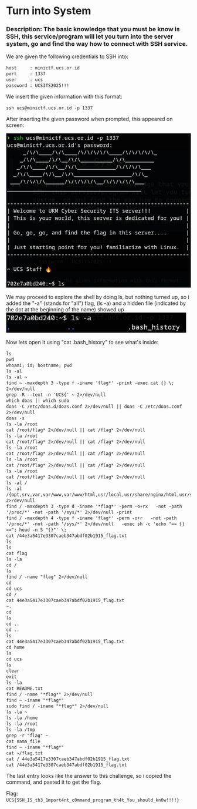 # Turn into System
### Description: The basic knowledge that you must be know is SSH, this service/program will let you turn into the server system, go and find the way how to connect with SSH service.

We are given the following credentials to SSH into:
```
host     : minictf.ucs.or.id
port     : 1337
user     : ucs
password : UCSITS2025!!!
```
We insert the given information with this format:
```
ssh ucs@minictf.ucs.or.id -p 1337  
```
After inserting the given password when prompted, this appeared on screen:

![alt text](image-1.png)

We may proceed to explore the shell by doing ls, but nothing turned up, so i added the "-a" (stands for "all") flag, (ls -a) and a hidden file (indicated by the dot at the beginning of the name) showed up 
![alt text](image-2.png)

Now lets open it using "cat .bash_history" to see what's inside:
```
ls
pwd
whoami; id; hostname; pwd
ls -al
ls -al ~
find ~ -maxdepth 3 -type f -iname 'flag*' -print -exec cat {} \; 2>/dev/null
grep -R --text -n 'UCS{' ~ 2>/dev/null
which doas || which sudo
doas -C /etc/doas.d/doas.conf 2>/dev/null || doas -C /etc/doas.conf 2>/dev/null
doas -s
ls -la /root
cat /root/flag* 2>/dev/null || cat /flag* 2>/dev/null
ls -la /root
cat /root/flag* 2>/dev/null || cat /flag* 2>/dev/null
ls -la /root
cat /root/flag* 2>/dev/null || cat /flag* 2>/dev/null
ls -la /root
cat /root/flag* 2>/dev/null || cat /flag* 2>/dev/null
ls -la /root
cat /root/flag* 2>/dev/null || cat /flag* 2>/dev/null
ls -al /
ls -al /{opt,srv,var,var/www,var/www/html,usr/local,usr/share/nginx/html,usr/share/webapps,app,apps,data,mnt,media,tmp} 2>/dev/null
find / -maxdepth 3 -type d -iname '*flag*' -perm -o+rx   -not -path '/proc/*' -not -path '/sys/*' 2>/dev/null -print
find / -maxdepth 4 -type f -iname 'flag*' -perm -o+r   -not -path '/proc/*' -not -path '/sys/*' 2>/dev/null   -exec sh -c 'echo "== {} =="; head -n 5 "{}"' \;
cat /44e3a5417e3307caeb347abdf02b1915_flag.txt
ls
ls
cat flag
ls -la
cd /
ls
find / -name "flag" 2>/dev/null
cd
cd ucs
cd /
cat 44e3a5417e3307caeb347abdf02b1915_flag.txt 
~.
cd
ls
cd ..
cd ..
ls
cat 44e3a5417e3307caeb347abdf02b1915_flag.txt
cd home
ls
cd ucs
ls
clear
exit
ls -la
cat README.txt
find / -name "*flag*" 2>/dev/null
find ~ -iname "*flag*"
sudo find / -iname "*flag*" 2>/dev/null
ls -la ~
ls -la /home
ls -la /root
ls -la /tmp
grep -r "flag" ~
cat nama_file
find ~ -iname "*flag*"
cat ~/flag.txt
cat / 44e3a5417e3307caeb347abdf02b1915_flag.txt
cat /44e3a5417e3307caeb347abdf02b1915_flag.txt
```
The last entry looks like the answer to this challenge, so i copied the command, and pasted it to get the flag.

Flag: ```UCS{SSH_IS_th3_1mport4nt_c0mmand_program_th4t_You_should_kn0w!!!!}```
